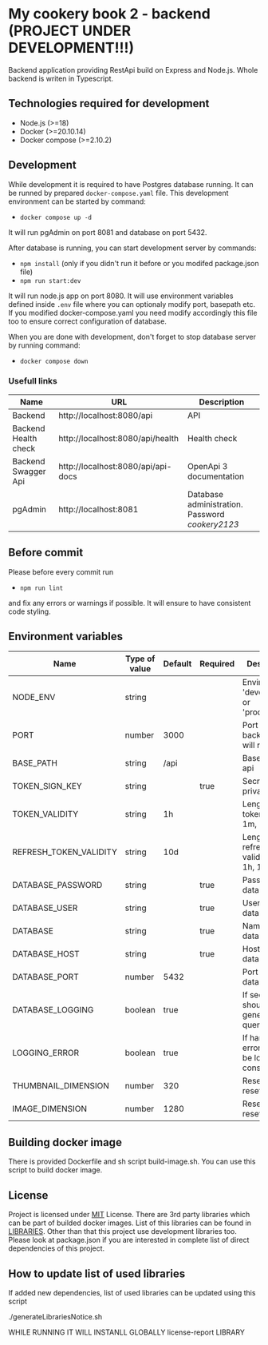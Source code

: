 # My cookery book 2 - backend (PROJECT UNDER DEVELOPMENT!!!)
Backend application providing RestApi build on Express and Node.js. Whole backend is writen in Typescript.

## Technologies required for development
* Node.js (>=18)
* Docker (>=20.10.14)
* Docker compose (>=2.10.2)

## Development
While development it is required to have Postgres database running. It can be runned by prepared `docker-compose.yaml` file. This development environment can be started by command:
* `docker compose up -d` 

It will run pgAdmin on port 8081 and database on port 5432.

After database is running, you can start development server by commands:
* `npm install` (only if you didn't run it before or you modifed package.json file)
* `npm run start:dev`

It will run node.js app on port 8080. It will use environment variables defined inside `.env` file where you can optionaly modify port, basepath etc. If you modified docker-compose.yaml you need modify accordingly this file too to ensure correct configuration of database.

When you are done with development, don't forget to stop database server by running command:
* `docker compose down`

### Usefull links

| Name | URL | Description |
|---|---|---|
| Backend | http://localhost:8080/api | API |
| Backend Health check | http://localhost:8080/api/health | Health check |
| Backend Swagger Api | http://localhost:8080/api/api-docs | OpenApi 3 documentation |
| pgAdmin | http://localhost:8081 | Database administration. Password *cookery2123* |

## Before commit
Please before every commit run
* `npm run lint`

and fix any errors or warnings if possible. It will ensure to have consistent code styling.

## Environment variables

| Name | Type of value | Default | Required | Description |
|---|---|---|---|---|
| NODE_ENV | string |||Environment 'development' or 'production'
| PORT | number | 3000 ||Port where backend api will run|
| BASE_PATH | string | /api ||Base path of api|
| TOKEN_SIGN_KEY | string || true |Secrete or private key|
| TOKEN_VALIDITY | string |1h||Length of token validity 1m, 1h, 1d|
| REFRESH_TOKEN_VALIDITY | string |10d||Length of refresh token validity 1m, 1h, 1d ...|
| DATABASE_PASSWORD | string || true |Password to database|
| DATABASE_USER | string || true |Username to database|
| DATABASE | string||true|Name of database|
| DATABASE_HOST | string || true |Host of database|
| DATABASE_PORT | number | 5432 ||Port of database|
| DATABASE_LOGGING | boolean |true||If sequelize should log generated queries|
| LOGGING_ERROR | boolean | true ||If handled errors should be logged to console|
| THUMBNAIL_DIMENSION | number |320|| Reset url for reset emails|
| IMAGE_DIMENSION | number |1280|| Reset url for reset emails|

## Building docker image
There is provided Dockerfile and sh script build-image.sh. You can use this script to build docker image.

## License
Project is licensed under [MIT](./LICENSE) License. There are 3rd party libraries which can be part of builded docker images. List of this libraries can be found in [LIBRARIES](./LIBRARIES). Other than that this project use development libraries too. Please look at package.json if you are interested in complete list of direct dependencies of this project.

## How to update list of used libraries

If added new dependencies, list of used libraries can be updated using this script

./generateLibrariesNotice.sh

WHILE RUNNING IT WILL INSTANLL GLOBALLY license-report LIBRARY
